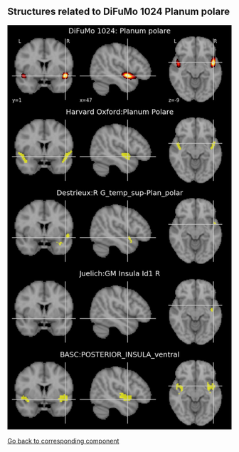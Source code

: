 


## Structures related to DiFuMo 1024 Planum polare

![221](221.jpg "Structures related to DiFuMo 1024 Planum polare")

[Go back to corresponding component](https://parietal-inria.github.io/DiFuMo/1024/html/221.html)